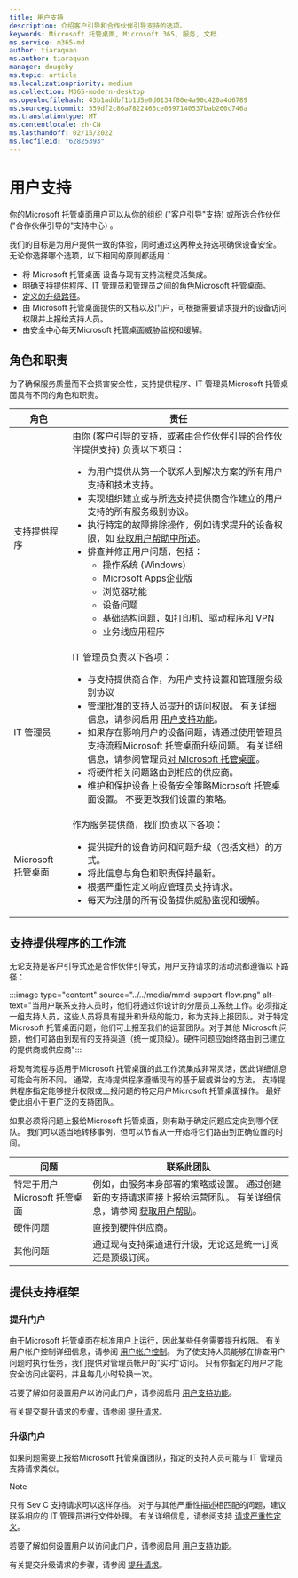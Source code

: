 ```yaml
---
title: 用户支持
description: 介绍客户引导和合作伙伴引导支持的选项。
keywords: Microsoft 托管桌面, Microsoft 365, 服务, 文档
ms.service: m365-md
author: tiaraquan
ms.author: tiaraquan
manager: dougeby
ms.topic: article
ms.localizationpriority: medium
ms.collection: M365-modern-desktop
ms.openlocfilehash: 43b1addbf1b1d5e0d0134f80e4a90c420a4d6789
ms.sourcegitcommit: 559df2c86a7822463ce0597140537bab260c746a
ms.translationtype: MT
ms.contentlocale: zh-CN
ms.lasthandoff: 02/15/2022
ms.locfileid: "62825393"
---
```

# <a name="user-support"></a>用户支持

你的Microsoft 托管桌面用户可以从你的组织 ("客户引导"支持) 或所选合作伙伴 ("合作伙伴引导的"支持中心) 。

我们的目标是为用户提供一致的体验，同时通过这两种支持选项确保设备安全。 无论你选择哪个选项，以下相同的原则都适用：

- 将 Microsoft 托管桌面 设备与现有支持流程灵活集成。
- 明确支持提供程序、IT 管理员和管理员之间的角色Microsoft 托管桌面。
- [定义的升级路径](#workflow-for-support-providers)。
- 由 Microsoft 托管桌面提供的文档以及门户，可根据需要请求提升的设备访问权限并上报给支持人员。
- 由安全中心每天Microsoft 托管桌面威胁监视和缓解。

## <a name="roles-and-responsibilities"></a>角色和职责

为了确保服务质量而不会损害安全性，支持提供程序、IT 管理员Microsoft 托管桌面具有不同的角色和职责。

| 角色 | 责任 |
| ------ | ------ |
| 支持提供程序 | 由你 (客户引导的支持，或者由合作伙伴引导的合作伙伴提供支持) 负责以下项目： <ul><li>为用户提供从第一个联系人到解决方案的所有用户支持和技术支持。</li><li>实现组织建立或与所选支持提供商合作建立的用户支持的所有服务级别协议。</li><li>执行特定的故障排除操作，例如请求提升的设备权限，如 [获取用户帮助中所述](../working-with-managed-desktop/end-user-support.md)。</li><li>排查并修正用户问题，包括： <ul><li>操作系统 (Windows) </li><li>Microsoft Apps企业版</li><li>浏览器功能</li><li>设备问题</li><li>基础结构问题，如打印机、驱动程序和 VPN</li><li>业务线应用程序</li></ul></ul> |
| IT 管理员 | IT 管理员负责以下各项： <ul><li>与支持提供商合作，为用户支持设置和管理服务级别协议</li><li>管理批准的支持人员提升的访问权限。 有关详细信息，请参阅启用 [用户支持功能](../get-started/enable-support.md)。</li><li>如果存在影响用户的设备问题，请通过使用管理员支持流程Microsoft 托管桌面升级问题。 有关详细信息，请参阅管理员[对 Microsoft 托管桌面](../working-with-managed-desktop/admin-support.md)。</li><li>将硬件相关问题路由到相应的供应商。</li><li>维护和保护设备上设备安全策略Microsoft 托管桌面设置。 不要更改我们设置的策略。 </li></ul> |
| Microsoft 托管桌面 |作为服务提供商，我们负责以下各项： <ul><li>提供提升的设备访问和问题升级（包括文档）的方式。</li><li>将此信息与角色和职责保持最新。</li><li>根据严重性定义响应管理员支持请求。</li><li>每天为注册的所有设备提供威胁监视和缓解。</li></ul> |

## <a name="workflow-for-support-providers"></a>支持提供程序的工作流

无论支持是客户引导式还是合作伙伴引导式，用户支持请求的活动流都遵循以下路径：

:::image type="content" source="../../media/mmd-support-flow.png" alt-text="当用户联系支持人员时，他们将通过你设计的分层员工系统工作。必须指定一组支持人员，这些人员将具有提升和升级的能力，称为支持上报团队。对于特定Microsoft 托管桌面问题，他们可上报至我们的运营团队。对于其他 Microsoft 问题，他们可路由到现有的支持渠道（统一或顶级）。硬件问题应始终路由到已建立的提供商或供应商":::

将现有流程与适用于Microsoft 托管桌面的此工作流集成非常灵活，因此详细信息可能会有所不同。 通常，支持提供程序遵循现有的基于层或讲台的方法。 支持提供程序指定能够提升权限或上报问题的特定用户Microsoft 托管桌面操作。 最好使此组小于更广泛的支持团队。

如果必须将问题上报给Microsoft 托管桌面，则有助于确定问题应定向到哪个团队。 我们可以适当地转移事例，但可以节省从一开始将它们路由到正确位置的时间。

| 问题 | 联系此团队 |
| ------ | ------ |
| 特定于用户Microsoft 托管桌面 | 例如，由服务本身部署的策略或设置。 通过创建新的支持请求直接上报给运营团队。 有关详细信息，请参阅 [获取用户帮助](../working-with-managed-desktop/end-user-support.md)。
| 硬件问题 | 直接到硬件供应商。
| 其他问题| 通过现有支持渠道进行升级，无论这是统一订阅还是顶级订阅。

## <a name="provided-support-framework"></a>提供支持框架

### <a name="elevation-portal"></a>提升门户

由于Microsoft 托管桌面在标准用户上运行，因此某些任务需要提升权限。 有关用户帐户控制详细信息，请参阅 [用户帐户控制](/windows/security/identity-protection/user-account-control/user-account-control-overview)。 为了使支持人员能够在排查用户问题时执行任务[](../working-with-managed-desktop/end-user-support.md#elevation-requests)，我们提供对管理员帐户的"实时"访问。 只有你指定的用户才能安全访问此密码，并且每几小时轮换一次。  

若要了解如何设置用户以访问此门户，请参阅启用 [用户支持功能](../get-started/enable-support.md)。

有关提交提升请求的步骤，请参阅 [提升请求](../working-with-managed-desktop/end-user-support.md#elevation-requests)。

### <a name="escalation-portal"></a>升级门户

如果问题需要上报给Microsoft 托管桌面团队，指定的支持人员可能与 IT 管理员支持请求类似。  

> [!NOTE]
> 只有 Sev C 支持请求可以这样存档。 对于与其他严重性描述相匹配的问题，建议联系相应的 IT 管理员进行文件处理。 有关详细信息，请参阅支持 [请求严重性定义](../working-with-managed-desktop/admin-support.md#support-request-severity-definitions)。

若要了解如何设置用户以访问此门户，请参阅启用 [用户支持功能](../get-started/enable-support.md)。

有关提交升级请求的步骤，请参阅 [提升请求](../working-with-managed-desktop/end-user-support.md#escalation-requests)。

